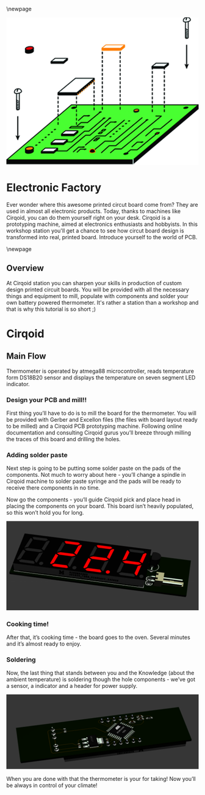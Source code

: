 \newpage

![](workshop_images/cirqoid.jpg)

# Electronic Factory

Ever wonder where this awesome printed circut board come from? They are used in almost all electronic products. Today, thanks to machines like Cirqoid, you can do them yourself right on your desk. Cirqoid is a prototyping machine, aimed at electronics enthusiasts and hobbyists. In this workshop station you'll get a chance to see how circut board design is transformed into real, printed board. Introduce yourself to the world of PCB. 

\newpage


## Overview 

At Cirqoid station you can sharpen your skills in production of custom design printed circuit boards. You will be provided with all the necessary things and equipment to mill, populate with components and solder your own battery powered thermometer. It's rather a station than a workshop and that is why this tutorial is so short ;)

# Cirqoid

## Main Flow

Thermometer is operated by atmega88 microcontroller, reads temperature form DS18B20 sensor and displays the temperature on seven segment LED indicator.

### Design your PCB and mill!!

First thing you’ll have to do is to mill the board for the thermometer. You will be provided with Gerber and Excellon files (the files with board layout ready to be milled) and a Cirqoid PCB prototyping machine. Following online documentation and consulting Cirqoid gurus you’ll breeze through milling the traces of this board and drilling the holes.

### Adding solder paste

Next step is going to be putting some solder paste on the pads of the components. Not much to worry about here - you’ll change a spindle in Cirqoid machine to solder paste syringe and the pads will be ready to receive there components in no time.

Now go the components - you’ll guide Cirqoid pick and place head in placing the components on your board. This board isn’t heavily populated, so this won’t hold you for long.

![](workshops/cirqoid/image.jpg)

### Cooking time!

After that, it’s cooking time - the board goes to the oven. Several minutes and it’s almost ready to enjoy.

### Soldering

Now, the last thing that stands between you and the Knowledge (about the ambient temperature) is soldering though the hole components - we’ve got a sensor, a indicator and a header for power supply.

![](workshops/cirqoid/image2.jpg)

When you are done with that the thermometer is your for taking! Now you’ll be always in control of your climate!



